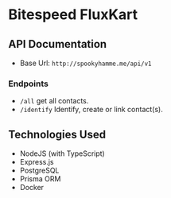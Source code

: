 # Bitespeed FluxKart

## API Documentation
- Base Url: `http://spookyhamme.me/api/v1`

### Endpoints
- `/all` get all contacts.
- `/identify` Identify, create or link contact(s).

## Technologies Used
- NodeJS (with TypeScript)
- Express.js
- PostgreSQL
- Prisma ORM
- Docker
